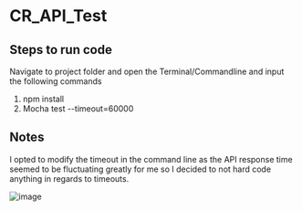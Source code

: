 # CR_API_Test

## Steps to run code
Navigate to project folder and open the Terminal/Commandline and input the following commands
1. npm install
2. Mocha test --timeout=60000

## Notes
I opted to modify the timeout in the command line as the API response time seemed to be fluctuating greatly for me so I decided to not hard code anything in regards to timeouts.

![image](https://github.com/agee11/CR_API_Test/assets/6372928/1f9ddfb4-78cb-4c53-93e0-6586a01cbe7b)
